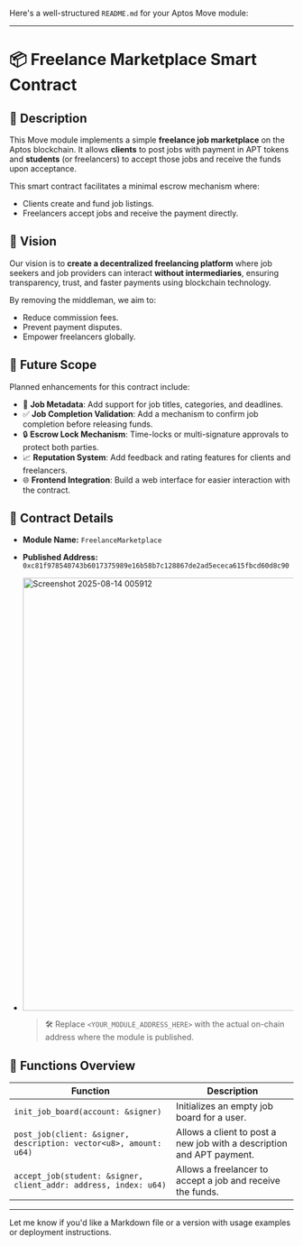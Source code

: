 Here's a well-structured `README.md` for your Aptos Move module:

---

# 📦 Freelance Marketplace Smart Contract

## 📝 Description

This Move module implements a simple **freelance job marketplace** on the Aptos blockchain. It allows **clients** to post jobs with payment in APT tokens and **students** (or freelancers) to accept those jobs and receive the funds upon acceptance.

This smart contract facilitates a minimal escrow mechanism where:

* Clients create and fund job listings.
* Freelancers accept jobs and receive the payment directly.

## 🚀 Vision

Our vision is to **create a decentralized freelancing platform** where job seekers and job providers can interact **without intermediaries**, ensuring transparency, trust, and faster payments using blockchain technology.

By removing the middleman, we aim to:

* Reduce commission fees.
* Prevent payment disputes.
* Empower freelancers globally.

## 🔭 Future Scope

Planned enhancements for this contract include:

* 🧾 **Job Metadata**: Add support for job titles, categories, and deadlines.
* ✅ **Job Completion Validation**: Add a mechanism to confirm job completion before releasing funds.
* 🔒 **Escrow Lock Mechanism**: Time-locks or multi-signature approvals to protect both parties.
* 📈 **Reputation System**: Add feedback and rating features for clients and freelancers.
* 🌐 **Frontend Integration**: Build a web interface for easier interaction with the contract.

## 🧾 Contract Details

* **Module Name:** `FreelanceMarketplace`
* **Published Address:** `0xc81f978540743b6017375989e16b58b7c128867de2ad5ececa615fbcd60d8c90`
* <img width="1366" height="768" alt="Screenshot 2025-08-14 005912" src="https://github.com/user-attachments/assets/c9713eaa-086f-4891-8419-ce16e6065e38" />


  > 🛠️ Replace `<YOUR_MODULE_ADDRESS_HERE>` with the actual on-chain address where the module is published.

## 📂 Functions Overview

| Function                                                          | Description                                                           |
| ----------------------------------------------------------------- | --------------------------------------------------------------------- |
| `init_job_board(account: &signer)`                                | Initializes an empty job board for a user.                            |
| `post_job(client: &signer, description: vector<u8>, amount: u64)` | Allows a client to post a new job with a description and APT payment. |
| `accept_job(student: &signer, client_addr: address, index: u64)`  | Allows a freelancer to accept a job and receive the funds.            |

---

Let me know if you'd like a Markdown file or a version with usage examples or deployment instructions.
